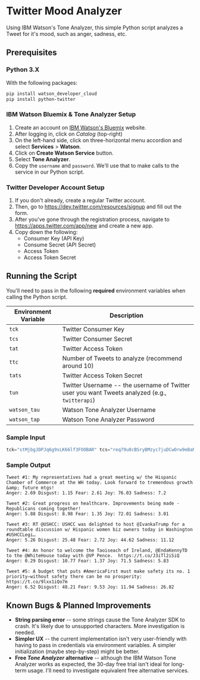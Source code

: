 # Twitter Mood Analyzer

Using IBM Watson's Tone Analyzer, this simple Python script analyzes a Tweet for it's mood, such as anger, sadness, etc.

## Prerequisites

### Python 3.X
With the following packages:
```bash
pip install watson_developer_cloud
pip install python-twitter
```

### IBM Watson Bluemix & Tone Analyzer Setup
1. Create an account on [IBM Watson's Bluemix](https://www.ibm.com/watson/developercloud/tone-analyzer.html) website.
2. After logging in, click on *Catalog* (top-right)
3. On the left-hand side, click on three-horizontal menu accordion and select **Services** > **Watson**.
4. Click on **Create Watson Service** button.
5. Select **Tone Analyzer**.
6. Copy the `username` and `password`. We'll use that to make calls to the service in our Python script.

### Twitter Developer Account Setup
1. If you don't already, create a regular Twitter account.
2. Then, go to https://dev.twitter.com/resources/signup and fill out the form.
3. After you've gone through the registration process, navigate to https://apps.twitter.com/app/new and create a new app.
4. Copy down the following:
	- Consumer Key (API Key)
	- Consume Secret (API Secret)
	- Access Token
	- Access Token Secret

## Running the Script

You'll need to pass in the following **required** environment variables when calling the Python script.

| Environment Variable 	| Description                                                                                    	|
|----------------------	|------------------------------------------------------------------------------------------------	|
| `tck`                	| Twitter Consumer Key                                                                           	|
| `tcs`                	| Twitter Consumer Secret                                                                        	|
| `tat`                	| Twitter Access Token                                                                           	|
| `ttc`                	| Number of Tweets to analyze (recommend around 10)                                              	|
| `tats`               	| Twitter Access Token Secret                                                                    	|
| `tun`                	| Twitter Username -- the username of Twitter user you want Tweets analyzed (e.g., `twitterapi`) 	|
| `watson_tau`         	| Watson Tone Analyzer Username                                                                  	|
| `watson_tap`         	| Watson Tone Analyzer Password                                                                  	|

### Sample Input
```python
tck="stMjbgJDPJq6g9sLK66lf3FOOBAR" tcs="req79u8cBSryBMzyc7juDCwOrw9eBaNNhms76gshRPrS6ToFOOBAR" tat="14684320-IJuCE47ckjQbl6EzrFyKpo3XQrgmgbFPjPjIxUFOOBAR" tats="ij50IGYtMPcBnA7ESyCiAqHrPjC3KyUBDiVvUMYl6gFOOBAR" watson_tau="5c9028eb-1328-4924-a298-c737c6e9dFOOBAR" watson_tap="wZiIA2t2aFOOBAR" ttc=10 tun=realdonaldtrump python __init__.py
```

### Sample Output
```
Tweet #1: My representatives had a great meeting w/ the Hispanic Chamber of Commerce at the WH today. Look forward to tremendous growth &amp; future mtgs!
Anger: 2.69 Disgust: 1.15 Fear: 2.61 Joy: 76.03 Sadness: 7.2 

Tweet #2: Great progress on healthcare. Improvements being made - Republicans coming together!
Anger: 5.88 Disgust: 8.98 Fear: 1.35 Joy: 72.01 Sadness: 3.01 

Tweet #3: RT @USHCC: USHCC was delighted to host @IvankaTrump for a roundtable discussion w/ Hispanic women biz owners today in Washington #USHCCLegi…
Anger: 5.26 Disgust: 25.48 Fear: 2.72 Joy: 44.62 Sadness: 11.12 

Tweet #4: An honor to welcome the Taoiseach of Ireland, @EndaKennyTD to the @WhiteHouse today with @VP Pence.  https://t.co/J3iTl2iSiQ
Anger: 0.29 Disgust: 10.77 Fear: 1.37 Joy: 71.5 Sadness: 5.83 

Tweet #5: A budget that puts #AmericaFirst must make safety its no. 1 priority—without safety there can be no prosperity: https://t.co/9lxx1iQo7m
Anger: 6.52 Disgust: 48.21 Fear: 9.53 Joy: 11.94 Sadness: 26.82 
```

## Known Bugs & Planned Improvements

 - **String parsing error** -- some strings cause the Tone Analyzer SDK to crash. It's likely due to unsupported characters. More investigation is needed.
 - **Simpler UX** -- the current implementation isn't very user-friendly with having to pass in credentials via environment variables. A simpler initialization (maybe step-by-step) might be better.
 - **Free *Tone Analyzer* alternative** -- although the IBM Watson Tone Analyzer works as expected, the 30-day free trial isn't ideal for long-term usage. I'll need to investigate equivalent free alternative services.

